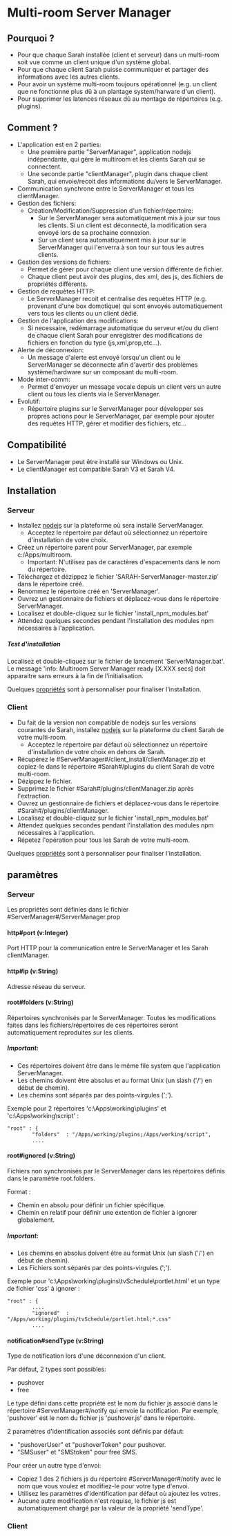 Multi-room Server Manager
=========================

## Pourquoi ?
- Pour que chaque Sarah installée (client et serveur) dans un multi-room soit vue comme un client unique d'un système global.
- Pour que chaque client Sarah puisse communiquer et partager des informations avec les autres clients.
- Pour avoir un système multi-room toujours opérationnel (e.g. un client que ne fonctionne plus dû à un plantage system/harware d'un client).
- Pour supprimer les latences réseaux dû au montage de répertoires (e.g. plugins).
		
## Comment ?
- L'application est en 2 parties:
	- Une première partie "ServerManager", application nodejs indépendante, qui gère le multiroom et les clients Sarah qui se connectent.
	- Une seconde partie "clientManager", plugin dans chaque client Sarah, qui envoie/recoit des informations du/vers le ServerManager.
- Communication synchrone entre le ServerManager et tous les clientManager.
- Gestion des fichiers:
	- Création/Modification/Suppression d'un fichier/répertoire:
		- Sur le ServerManager sera automatiquement mis à jour sur tous les clients. Si un client est déconnecté, la modification sera envoyé lors de sa prochaine connexion.
		- Sur un client sera automatiquement mis à jour sur le ServerManager qui l'enverra à son tour sur tous les autres clients.
- Gestion des versions de fichiers:
	- Permet de gérer pour chaque client une version différente de fichier.
	- Chaque client peut avoir des plugins, des xml, des js, des fichiers de propriétés différents.
- Gestion de requètes HTTP:
	- Le ServerManager recoit et centralise des requètes HTTP (e.g. provenant d'une box domotique) qui sont envoyés automatiquement vers tous les clients ou un client dédié.
- Gestion de l'application des modifications:
	- Si necessaire, redémarrage automatique du serveur et/ou du client de chaque client Sarah pour enregistrer des modifications de fichiers en fonction du type (js,xml,prop,etc...).
- Alerte de déconnexion:
	- Un message d'alerte est envoyé lorsqu'un client ou le ServerManager se déconnecte afin d'avertir des problèmes système/hardware sur un composant du multi-room.
- Mode inter-comm:
	- Permet d'envoyer un message vocale depuis un client vers un autre client ou tous les clients via le ServerManager.
- Evolutif:
	- Répertoire plugins sur le ServerManager pour développer ses propres actions pour le ServerManager, par exemple pour ajouter des requètes HTTP, gérer et modifier des fichiers, etc...
		
## Compatibilité
- Le ServerManager peut être installé sur Windows ou Unix.
- Le clientManager est compatible Sarah V3 et Sarah V4.
	
## Installation

### Serveur
- Installez [nodejs](https://nodejs.org/en) sur la plateforme où sera installé ServerManager.
	- Acceptez le répertoire par défaut où sélectionnez un répertoire d'installation de votre choix.
- Créez un répertoire parent pour ServerManager, par exemple c:/Apps/multiroom.	
	- Important: N'utilisez pas de caractères d'espacements dans le nom du répertoire.
- Téléchargez et dézippez le fichier 'SARAH-ServerManager-master.zip' dans le répertoire créé.
- Renommez le répertoire créé en 'ServerManager'.
- Ouvrez un gestionnaire de fichiers et déplacez-vous dans le répertoire ServerManager.
- Localisez et double-cliquez sur le fichier 'install_npm_modules.bat'
- Attendez quelques secondes pendant l'installation des modules npm nécessaires à l'application.

##### Test d'installation
Localisez et double-cliquez sur le fichier de lancement 'ServerManager.bat'.
Le message 'info: Multiroom Server Manager ready [X.XXX secs] doit apparaitre sans erreurs à la fin de l'initialisation.
 
Quelques [propriétés](#serveur-1) sont à personnaliser pour finaliser l'installation.


###  Client
- Du fait de la version non compatible de nodejs sur les versions courantes de Sarah, installez [nodejs](https://nodejs.org/en) sur la plateforme du client Sarah de votre multi-room.
	- Acceptez le répertoire par défaut où sélectionnez un répertoire d'installation de votre choix en dehors de Sarah.
- Récupérez le #ServerManager#/client_install/clientManager.zip et copiez-le dans le répertoire #Sarah#/plugins du client Sarah de votre multi-room.
- Dézippez le fichier.
- Supprimez le fichier #Sarah#/plugins/clientManager.zip après l'extraction.
- Ouvrez un gestionnaire de fichiers et déplacez-vous dans le répertoire #Sarah#/plugins/clientManager.	
- Localisez et double-cliquez sur le fichier 'install_npm_modules.bat'
- Attendez quelques secondes pendant l'installation des modules npm nécessaires à l'application.
- Répetez l'opération pour tous les Sarah de votre multi-room.

Quelques [propriétés](#client-1) sont à personnaliser pour finaliser l'installation.
	
	
## paramètres

### Serveur
Les propriétés sont définies dans le fichier #ServerManager#/ServerManager.prop

#### http#port (v:Integer)
Port HTTP pour la communication entre le ServerManager et les Sarah clientManager.

#### http#ip (v:String)
Adresse réseau du serveur.

#### root#folders (v:String)
Répertoires synchronisés par le ServerManager. Toutes les modifications faites dans les fichiers/répertoires de ces répertoires seront automatiquement reproduites sur les clients.
##### Important:
- Ces répertoires doivent être dans le même file system que l'application ServerManager.
- Les chemins doivent être absolus et au format Unix (un slash ('/') en début de chemin).
- Les chemins sont séparés par des points-virgules (';').

Exemple pour 2 répertoires 'c:\Apps\working\plugins' et 'c:\Apps\working\script' :
```text
"root" : {
		"folders"  : "/Apps/working/plugins;/Apps/working/script",	
		....
```

#### root#ignored (v:String)
Fichiers non synchronisés par le ServerManager dans les répertoires définis dans le paramètre root.folders.

Format :
- Chemin en absolu pour définir un fichier spécifique.
- Chemin en relatif pour définir une extention de fichier à ignorer globalement. 

##### Important:
- Les chemins en absolus doivent être au format Unix (un slash ('/') en début de chemin).
- Les Fichiers sont séparés par des points-virgules (';').

Exemple pour 'c:\Apps\working\plugins\tvSchedule\portlet.html' et un type de fichier 'css' à ignorer :
```text
"root" : {
		....	
		"ignored"  : "/Apps/working/plugins/tvSchedule/portlet.html;*.css"
		....
```
	
#### notification#sendType (v:String)
Type de notification lors d'une déconnexion d'un client.

Par défaut, 2 types sont possibles:
- pushover
- free

Le type défini dans cette propriété est le nom du fichier js associé dans le répertoire #ServerManager#/notify qui envoie la notification. Par exemple, 'pushover' est le nom du fichier js 'pushover.js' dans le répertoire.

2 paramètres  d'identification associés sont définis par défaut:
- "pushoverUser" et "pushoverToken" pour pushover.
- "SMSuser" et "SMStoken" pour free SMS.

Pour créer un autre type d'envoi:
- Copiez 1 des 2 fichiers js du répertoire #ServerManager#/notify avec le nom que vous voulez et modifiez-le pour votre type d'envoi.
- Utilisez les paramètres d'identification par défaut où ajoutez les votres.
- Aucune autre modification n'est requise, le fichier js est automatiquement chargé par la valeur de la propriété 'sendType'. 
	
	

### Client




